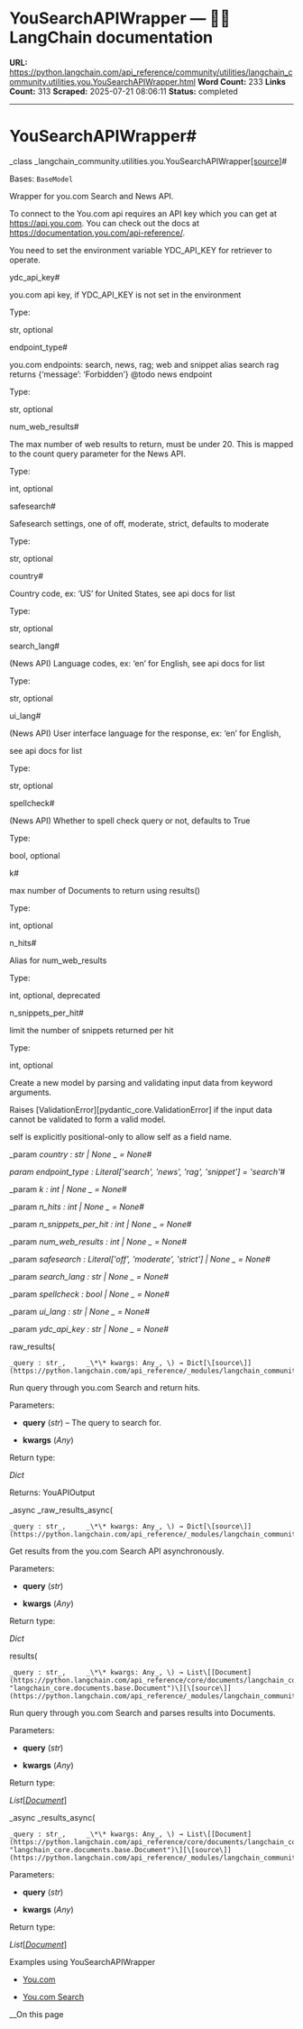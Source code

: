 # YouSearchAPIWrapper — 🦜🔗 LangChain  documentation

**URL:** https://python.langchain.com/api_reference/community/utilities/langchain_community.utilities.you.YouSearchAPIWrapper.html
**Word Count:** 233
**Links Count:** 313
**Scraped:** 2025-07-21 08:06:11
**Status:** completed

---

# YouSearchAPIWrapper\#

_class _langchain\_community.utilities.you.YouSearchAPIWrapper[\[source\]](https://python.langchain.com/api_reference/_modules/langchain_community/utilities/you.html#YouSearchAPIWrapper)\#     

Bases: `BaseModel`

Wrapper for you.com Search and News API.

To connect to the You.com api requires an API key which you can get at <https://api.you.com>. You can check out the docs at <https://documentation.you.com/api-reference/>.

You need to set the environment variable YDC\_API\_KEY for retriever to operate.

ydc\_api\_key\#     

you.com api key, if YDC\_API\_KEY is not set in the environment

Type:     

str, optional

endpoint\_type\#     

you.com endpoints: search, news, rag; web and snippet alias search rag returns \{‘message’: ‘Forbidden’\} @todo news endpoint

Type:     

str, optional

num\_web\_results\#     

The max number of web results to return, must be under 20. This is mapped to the count query parameter for the News API.

Type:     

int, optional

safesearch\#     

Safesearch settings, one of off, moderate, strict, defaults to moderate

Type:     

str, optional

country\#     

Country code, ex: ‘US’ for United States, see api docs for list

Type:     

str, optional

search\_lang\#     

\(News API\) Language codes, ex: ‘en’ for English, see api docs for list

Type:     

str, optional

ui\_lang\#     

\(News API\) User interface language for the response, ex: ‘en’ for English,     

see api docs for list

Type:     

str, optional

spellcheck\#     

\(News API\) Whether to spell check query or not, defaults to True

Type:     

bool, optional

k\#     

max number of Documents to return using results\(\)

Type:     

int, optional

n\_hits\#     

Alias for num\_web\_results

Type:     

int, optional, deprecated

n\_snippets\_per\_hit\#     

limit the number of snippets returned per hit

Type:     

int, optional

Create a new model by parsing and validating input data from keyword arguments.

Raises \[ValidationError\]\[pydantic\_core.ValidationError\] if the input data cannot be validated to form a valid model.

self is explicitly positional-only to allow self as a field name.

_param _country _: str | None_ _ = None_\#     

_param _endpoint\_type _: Literal\['search', 'news', 'rag', 'snippet'\]__ = 'search'_\#     

_param _k _: int | None_ _ = None_\#     

_param _n\_hits _: int | None_ _ = None_\#     

_param _n\_snippets\_per\_hit _: int | None_ _ = None_\#     

_param _num\_web\_results _: int | None_ _ = None_\#     

_param _safesearch _: Literal\['off', 'moderate', 'strict'\] | None_ _ = None_\#     

_param _search\_lang _: str | None_ _ = None_\#     

_param _spellcheck _: bool | None_ _ = None_\#     

_param _ui\_lang _: str | None_ _ = None_\#     

_param _ydc\_api\_key _: str | None_ _ = None_\#     

raw\_results\(

    _query : str_,     _\*\* kwargs: Any_, \) → Dict[\[source\]](https://python.langchain.com/api_reference/_modules/langchain_community/utilities/you.html#YouSearchAPIWrapper.raw_results)\#     

Run query through you.com Search and return hits.

Parameters:     

  * **query** \(_str_\) – The query to search for.

  * **kwargs** \(_Any_\)

Return type:     

_Dict_

Returns: YouAPIOutput

_async _raw\_results\_async\(

    _query : str_,     _\*\* kwargs: Any_, \) → Dict[\[source\]](https://python.langchain.com/api_reference/_modules/langchain_community/utilities/you.html#YouSearchAPIWrapper.raw_results_async)\#     

Get results from the you.com Search API asynchronously.

Parameters:     

  * **query** \(_str_\)

  * **kwargs** \(_Any_\)

Return type:     

_Dict_

results\(

    _query : str_,     _\*\* kwargs: Any_, \) → List\[[Document](https://python.langchain.com/api_reference/core/documents/langchain_core.documents.base.Document.html#langchain_core.documents.base.Document "langchain_core.documents.base.Document")\][\[source\]](https://python.langchain.com/api_reference/_modules/langchain_community/utilities/you.html#YouSearchAPIWrapper.results)\#     

Run query through you.com Search and parses results into Documents.

Parameters:     

  * **query** \(_str_\)

  * **kwargs** \(_Any_\)

Return type:     

_List_\[[_Document_](https://python.langchain.com/api_reference/core/documents/langchain_core.documents.base.Document.html#langchain_core.documents.base.Document "langchain_core.documents.base.Document")\]

_async _results\_async\(

    _query : str_,     _\*\* kwargs: Any_, \) → List\[[Document](https://python.langchain.com/api_reference/core/documents/langchain_core.documents.base.Document.html#langchain_core.documents.base.Document "langchain_core.documents.base.Document")\][\[source\]](https://python.langchain.com/api_reference/_modules/langchain_community/utilities/you.html#YouSearchAPIWrapper.results_async)\#     

Parameters:     

  * **query** \(_str_\)

  * **kwargs** \(_Any_\)

Return type:     

_List_\[[_Document_](https://python.langchain.com/api_reference/core/documents/langchain_core.documents.base.Document.html#langchain_core.documents.base.Document "langchain_core.documents.base.Document")\]

Examples using YouSearchAPIWrapper

  * [You.com](https://python.langchain.com/docs/integrations/retrievers/you-retriever/)

  * [You.com Search](https://python.langchain.com/docs/integrations/tools/you/)

__On this page